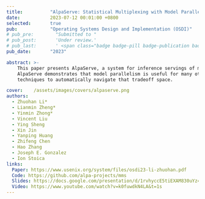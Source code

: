 ```yaml
---
title:          "AlpaServe: Statistical Multiplexing with Model Parallelism for Deep Learning Serving"
date:           2023-07-12 00:01:00 +0800
selected:       true
pub:            "Operating Systems Design and Implementation (OSDI)"
# pub_pre:        "Submitted to "
# pub_post:       'Under review.'
# pub_last:       ' <span class="badge badge-pill badge-publication badge-success">Spotlight</span>'
pub_date:       "2023"

abstract: >-
    This paper presents AlpaServe, a system for inference servings of multiple large deep-learning models.
    AlpaServe demonstrates that model parallelism is useful for many other scenarios, quantifies the tradeoffs, and presents
    techniques to automatically navigate that tradeoff space.

cover:    /assets/images/covers/alpaserve.png
authors:
  - Zhuohan Li*
  - Lianmin Zheng*
  - Yinmin Zhong*
  - Vincent Liu
  - Ying Sheng
  - Xin Jin
  - Yanping Huang
  - Zhifeng Chen
  - Hao Zhang
  - Joseph E. Gonzalez
  - Ion Stoica
links:
  Paper: https://www.usenix.org/system/files/osdi23-li-zhuohan.pdf
  Code: https://github.com/alpa-projects/mms
  Slides: https://docs.google.com/presentation/d/1rvhyccE5tiEXAM830uYz4qm2IGOJthLi0QCmbw3a0o0/edit?usp=sharing
  Video: https://www.youtube.com/watch?v=k0fuwdkN4LA&t=1s
---
```

